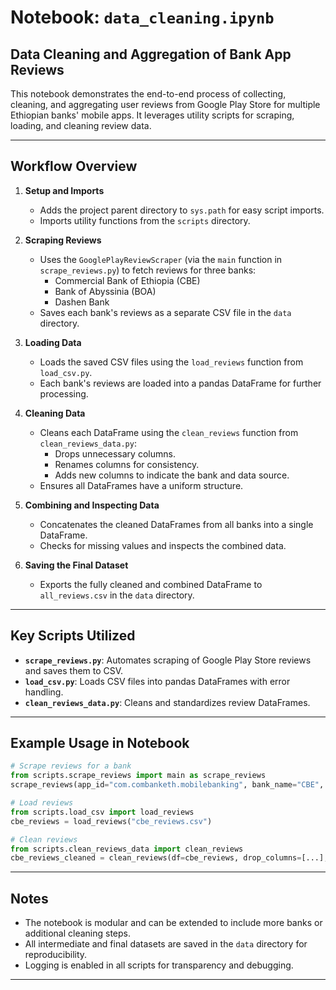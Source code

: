 # Notebook: ```data_cleaning.ipynb```
## Data Cleaning and Aggregation of Bank App Reviews

This notebook demonstrates the end-to-end process of collecting, cleaning, and aggregating user reviews from Google Play Store for multiple Ethiopian banks' mobile apps. It leverages utility scripts for scraping, loading, and cleaning review data.

---

## Workflow Overview

1. **Setup and Imports**
   - Adds the project parent directory to `sys.path` for easy script imports.
   - Imports utility functions from the `scripts` directory.

2. **Scraping Reviews**
   - Uses the `GooglePlayReviewScraper` (via the `main` function in `scrape_reviews.py`) to fetch reviews for three banks:
     - Commercial Bank of Ethiopia (CBE)
     - Bank of Abyssinia (BOA)
     - Dashen Bank
   - Saves each bank's reviews as a separate CSV file in the `data` directory.

3. **Loading Data**
   - Loads the saved CSV files using the `load_reviews` function from `load_csv.py`.
   - Each bank's reviews are loaded into a pandas DataFrame for further processing.

4. **Cleaning Data**
   - Cleans each DataFrame using the `clean_reviews` function from `clean_reviews_data.py`:
     - Drops unnecessary columns.
     - Renames columns for consistency.
     - Adds new columns to indicate the bank and data source.
   - Ensures all DataFrames have a uniform structure.

5. **Combining and Inspecting Data**
   - Concatenates the cleaned DataFrames from all banks into a single DataFrame.
   - Checks for missing values and inspects the combined data.

6. **Saving the Final Dataset**
   - Exports the fully cleaned and combined DataFrame to `all_reviews.csv` in the `data` directory.

---

## Key Scripts Utilized

- **`scrape_reviews.py`**: Automates scraping of Google Play Store reviews and saves them to CSV.
- **`load_csv.py`**: Loads CSV files into pandas DataFrames with error handling.
- **`clean_reviews_data.py`**: Cleans and standardizes review DataFrames.

---

## Example Usage in Notebook

```python
# Scrape reviews for a bank
from scripts.scrape_reviews import main as scrape_reviews
scrape_reviews(app_id="com.combanketh.mobilebanking", bank_name="CBE", total_reviews=400, lang="en", file_name="cbe_reviews.csv")

# Load reviews
from scripts.load_csv import load_reviews
cbe_reviews = load_reviews("cbe_reviews.csv")

# Clean reviews
from scripts.clean_reviews_data import clean_reviews
cbe_reviews_cleaned = clean_reviews(df=cbe_reviews, drop_columns=[...], rename_columns={...}, new_columns={...})
```

---

## Notes

- The notebook is modular and can be extended to include more banks or additional cleaning steps.
- All intermediate and final datasets are saved in the `data` directory for reproducibility.
- Logging is enabled in all scripts for transparency and debugging.

---